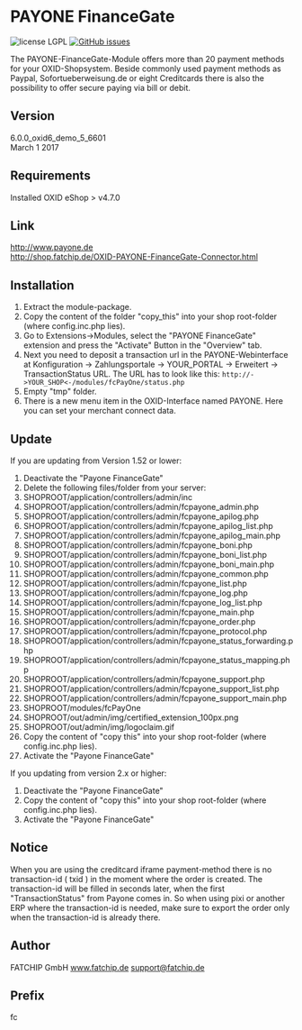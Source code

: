 # PAYONE FinanceGate
![license LGPL](https://img.shields.io/badge/license-LGPL-blue.svg)
[![GitHub issues](https://img.shields.io/github/issues/PAYONE-GmbH/oxid-5.svg)](https://github.com/PAYONE-GmbH/oxid-5/issues)

The PAYONE-FinanceGate-Module offers more than 20 payment methods for your OXID-Shopsystem. Beside commonly used payment methods as 
Paypal, Sofortueberweisung.de or eight Creditcards there is also the possibility to offer secure paying via bill or debit.

## Version
6.0.0_oxid6_demo_5_6601  
March 1 2017

## Requirements
Installed OXID eShop > v4.7.0

## Link
http://www.payone.de  
http://shop.fatchip.de/OXID-PAYONE-FinanceGate-Connector.html

## Installation
1. Extract the module-package.
2. Copy the content of the folder "copy_this" into your shop root-folder (where config.inc.php lies).
3. Go to Extensions->Modules, select the "PAYONE FinanceGate" extension and press the "Activate" Button in the "Overview" tab.
4. Next you need to deposit a transaction url in the PAYONE-Webinterface at Konfiguration -> Zahlungsportale -> YOUR_PORTAL -> Erweitert -> TransactionStatus URL. The URL has to look like this:
`http://->YOUR_SHOP<-/modules/fcPayOne/status.php`
5. Empty "tmp" folder.
6. There is a new menu item in the OXID-Interface named PAYONE. Here you can set your merchant connect data.

## Update

If you are updating from Version 1.52 or lower:

1. Deactivate the "Payone FinanceGate"
2. Delete the following files/folder from your server:
  1. SHOPROOT/application/controllers/admin/inc
  2. SHOPROOT/application/controllers/admin/fcpayone_admin.php
  3. SHOPROOT/application/controllers/admin/fcpayone_apilog.php
  4. SHOPROOT/application/controllers/admin/fcpayone_apilog_list.php
  5. SHOPROOT/application/controllers/admin/fcpayone_apilog_main.php
  6. SHOPROOT/application/controllers/admin/fcpayone_boni.php
  7. SHOPROOT/application/controllers/admin/fcpayone_boni_list.php
  8. SHOPROOT/application/controllers/admin/fcpayone_boni_main.php
  9. SHOPROOT/application/controllers/admin/fcpayone_common.php
  10. SHOPROOT/application/controllers/admin/fcpayone_list.php
  11. SHOPROOT/application/controllers/admin/fcpayone_log.php
  12. SHOPROOT/application/controllers/admin/fcpayone_log_list.php
  13. SHOPROOT/application/controllers/admin/fcpayone_main.php
  14. SHOPROOT/application/controllers/admin/fcpayone_order.php
  15. SHOPROOT/application/controllers/admin/fcpayone_protocol.php
  16. SHOPROOT/application/controllers/admin/fcpayone_status_forwarding.php
  17. SHOPROOT/application/controllers/admin/fcpayone_status_mapping.php
  18. SHOPROOT/application/controllers/admin/fcpayone_support.php
  19. SHOPROOT/application/controllers/admin/fcpayone_support_list.php
  20. SHOPROOT/application/controllers/admin/fcpayone_support_main.php
  21. SHOPROOT/modules/fcPayOne
  22. SHOPROOT/out/admin/img/certified_extension_100px.png
  23. SHOPROOT/out/admin/img/logoclaim.gif
3. Copy the content of "copy this" into your shop root-folder (where config.inc.php lies).
4. Activate the "Payone FinanceGate"

If you updating from version 2.x or higher:

1. Deactivate the "Payone FinanceGate"
2. Copy the content of "copy this" into your shop root-folder (where config.inc.php lies).
3. Activate the "Payone FinanceGate"

## Notice
When you are using the creditcard iframe payment-method there is no transaction-id ( txid ) in the moment where the order is created.
The transaction-id will be filled in seconds later, when the first "TransactionStatus" from Payone comes in.
So when using pixi or another ERP where the transaction-id is needed, make sure to export the order only when the transaction-id is already there.

## Author
FATCHIP GmbH
www.fatchip.de
<a href="mailto:support@fatchip.de">support@fatchip.de</a>

## Prefix
fc